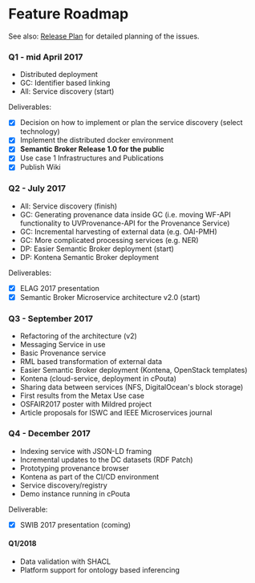 # Feature Roadmap

See also: [Release Plan](Release-Plan.md) for detailed planning of the issues.
### Q1 - mid April 2017
- Distributed deployment
- GC: Identifier based linking
- All: Service discovery (start)

Deliverables:
- [X] Decision on how to implement or plan the service discovery (select technology)
- [X] Implement the distributed docker environment
- [X] **Semantic Broker Release 1.0 for the public**
- [X] Use case 1 Infrastructures and Publications
- [X] Publish Wiki

### Q2 - July 2017
- All: Service discovery (finish)
- GC: Generating provenance data inside GC (i.e. moving WF-API functionality to UVProvenance-API for the Provenance Service)
- GC: Incremental harvesting of external data (e.g. OAI-PMH)
- GC: More complicated processing services (e.g. NER)
- DP: Easier Semantic Broker deployment (start)
- DP: Kontena Semantic Broker deployment

Deliverables:
- [X] ELAG 2017 presentation
- [X] Semantic Broker Microservice architecture v2.0 (start)

### Q3 - September 2017
- Refactoring of the architecture (v2)
- Messaging Service in use
- Basic Provenance service
- RML based transformation of external data
- Easier Semantic Broker deployment (Kontena, OpenStack templates)
- Kontena (cloud-service, deployment in cPouta)
- Sharing data between services (NFS, DigitalOcean's block storage)
- First results from the Metax Use case  
- OSFAIR2017 poster with Mildred project
- Article proposals for ISWC and IEEE Microservices journal

### Q4 - December 2017
- Indexing service with JSON-LD framing
- Incremental updates to the DC datasets (RDF Patch)
- Prototyping provenance browser
- Kontena as part of the CI/CD environment
- Service discovery/registry
- Demo instance running in cPouta

Deliverable:
- [X] SWIB 2017 presentation (coming)

#### Q1/2018
  - Data validation with SHACL
  - Platform support for ontology based inferencing
